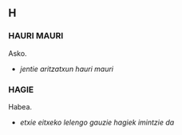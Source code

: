 ## H ##

### HAURI MAURI ###

Asko.

- *jentie aritzatxun hauri mauri*

### HAGIE ###

Habea.

- *etxie eitxeko lelengo gauzie hagiek imintzie da*